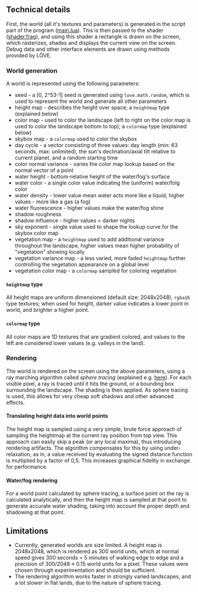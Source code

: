 ## Technical details

First, the world (all it's textures and parameters) is generated in the script part of the program ([main.lua](main.lua)). This is then passed to the shader ([shader.frag](shader.frag)), and using this shader a rectangle is drawn on the screen, which rasterizes, shades and displays the current view on the screen. Debug data and other interface elements are drawn using methods provided by LÖVE.

### World generation

A world is represented using the following parameters:
* seed - a \[0, 2^53-1\] seed is generated using `love.math.random`, which is used to represent the world and generate all other parameters
* height map - describes the height over space; a `heightmap` type (explained below)
* color map - used to color the landscape (left to right on the color map is used to color the landscape bottom to top); a `colormap` type (explained below)
* skybox map - a `colormap` used to color the skybox
* day cycle - a vector consisting of three values: day length (min: 63 seconds, max: unlimited), the sun's declination/axial tilt relative to current planet, and a random starting time
* color normal variance - varies the color map lookup based on the normal vector of a point
* water height - bottom-relative height of the water/fog's surface
* water color - a single color value indicating the (uniform) water/folg color
* water density - lower value mean water acts more like a liquid, higher values - more like a gas (a fog)
* water fluorescence - higher values make the water/fog shine
* shadow roughness
* shadow influence - higher values = darker nights
* sky exponent - single value used to shape the lookup curve for the skybox color map
* vegetation map - a `heightmap` used to add additional variance throughout the landscape, higher values mean higher probability of "vegetation" showing locally
* vegetation variance map - a less varied, more faded `heightmap` further controlling the vegetation appearance on a global level
* vegetation color map - a `colormap` sampled for coloring vegetation

#### `heightmap` type
All height maps are uniform dimensioned (default size: 2048x2048), `rgba16` type textures; when used for height, darker value indicates a lower point in world, and brighter a higher point.

#### `colormap` type
All color maps are 1D textures that are gradient colored, and values to the left are considered lower values (e.g. valleys in the land).

### Rendering

The world is rendered on the screen using the above parameters, using a ray marching algorithm called *sphere tracing* (explained e.g. [here](https://www.scratchapixel.com/lessons/advanced-rendering/rendering-distance-fields)). For each visible pixel, a ray is traced until it hits the ground, or a bounding box surrounding the landscape. The shading is then applied. As sphere tracing is used, this allows for very cheap soft shadows and other advanced effects.

#### Translating height data into world points

The height map is sampled using a very simple, brute force approach of sampling the heightmap at the current ray position from top view. This approach can easily skip a peak (or any local maxima), thus introducing rendering artifacts. The algorithm compensates for this by using under-relaxation, as in, a value received by evaluating the signed distance function is multiplied by a factor of 0,5. This increases graphical fidelity in exchange for performance.

#### Water/fog rendering

For a world point calculated by sphere tracing, a surface point on the ray is calculated analytically, and then the height map is sampled at that point to generate accurate water shading, taking into account the proper depth and shadowing at that point.

## Limitations

* Currently, generated worlds are size limited. A height map is 2048x2048, which is rendered as 300 world units, which at normal speed gives 300 seconds = 5 minutes of walking edge to edge and a precision of 300/2048 ≈ 0.15 world units for a pixel. These values were chosen through experimentation and should be sufficient.
* The rendering algorithm works faster in strongly varied landscapes, and a lot slower in flat lands, due to the nature of sphere tracing.
